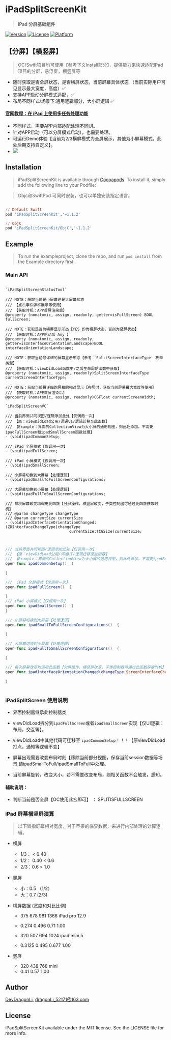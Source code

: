 # iPadSplitScreenKit

> **iPad 分屏基础组件**

[![Version](https://img.shields.io/cocoapods/v/iPadSplitScreenKit.svg?style=flat)](https://cocoapods.org/pods/iPadSplitScreenKit)
[![License](https://img.shields.io/cocoapods/l/iPadSplitScreenKit.svg?style=flat)](https://cocoapods.org/pods/iPadSplitScreenKit)
[![Platform](https://img.shields.io/cocoapods/p/iPadSplitScreenKit.svg?style=flat)](https://cocoapods.org/pods/iPadSplitScreenKit)


## 【分屏】【横竖屏】

> OC/Swift项目均可使用【参考下文Install部分】，提供能力来快速适配IPad项目的分屏，悬浮屏，横竖屏等

-  随时获取是否全屏状态，是否横屏状态，当前屏幕具体状态 （当前实际用户可见显示最大宽度，高度）✅
- 支持APP启动分屏模式适配，✅
- 布局不同样式/场景下:通用逻辑部分，大小屏逻辑 ✅

#### [官网教程：在 iPad 上使用多任务处理功能](https://support.apple.com/zh-cn/HT207582)
- 不同样式，需要APP内部适配处理不同UI。
- 针对APP启动（可以分屏模式启动），也需要处理。
- 可运行Demo体验【当前为2/3横屏模式为全屏展示，其他为小屏幕模式，此处后期支持自定义】。
- ![](https://support.apple.com/library/content/dam/edam/applecare/images/zh_CN/iOS/ios13-ipad-pro-multitasking-split-view-animation.gif)


## Installation

> iPadSplitScreenKit is available through [Cocoapods](https://cocoapods.org/pods/iPadSplitScreenKit). To install it, simply add the following line to your Podfile:

> Objc和SwiftPod 可同时安装，也可以单独安装指定语言。

```ruby

// Default Swift 
pod 'iPadSplitScreenKit','~1.1.2'

// ObjC
pod 'iPadSplitScreenKit/ObjC','~1.1.2'

```

## Example

> To run the exampleproject, clone the repo, and run `pod install` from the Example directory first.


### Main API

```ObjC

`iPadSplitScreenStatusTool`

/// NOTE：获取当前是小屏幕还是大屏幕状态
/// 【点击事件弹框展示等使用】
/// 【获取时机：APP首屏渲染后】
@property (nonatomic, assign, readonly, getter=isFullScreen) BOOL fullScreen;

/// NOTE：获取是否为横屏显示形态【YES 即为横屏状态，否则为竖屏状态】
/// 【获取时机：APP启动后 Any 】
@property (nonatomic, assign, readonly, getter=isInterfaceOrientationLandscape)BOOL interfaceOrientationLandscape;

/// NOTE：获取当前最详细的屏幕显示形态【参考 `SplitScreenInterfaceType` 枚举类型】
/// 【获取时机：viewDidLoad函数中/之后生命周期函数中获取】
@property (nonatomic, assign, readonly)SplitScreenInterfaceType currentScreenInterfaceType;

/// NOTE：获取当前最详细的屏幕的相对显示【布局时，获取当前屏幕最大宽度等使用】
/// 【获取时机：APP首屏渲染后】
@property (nonatomic, assign, readonly)CGFloat currentScreenWidth;

`iPadSplitScreenVC`

/// 当前界面共同视图/逻辑添加此处【仅调用一次】
/// 【原：viewDidLoad公用/调通UI/逻辑迁移至此函数】
/// 【Example：界面的CollectionView为大小屏的通用视图，则此处添加，不需要ipadFullScreen和ipadSmallScreen函数处理】
- (void)ipadCommonSetup;

/// iPad 全屏模式【仅调用一次】
- (void)ipadFullScreen;

/// iPad 小屏模式【仅调用一次】
- (void)ipadSmallScreen;

/// 小屏幕切换到大屏幕【处理逻辑】
- (void)ipadSmallToFullScreenConfigurations;

/// 大屏幕切换到小屏幕【处理逻辑】
- (void)ipadFullToSmallScreenConfigurations;

/// 每次屏幕改变均调用此函数【分屏操作，横竖屏改变，子类控制器可通过此函数获取时机】
/// @param changeType changeType
/// @param currentSize currentSize 
- (void)ipadInterfaceOrientationChanged:(ZDInterfaceChangeType)changeType
                            currentSize:(CGSize)currentSize;


```

```Swift

/// 当前界面共同视图/逻辑添加此处【仅调用一次】
/// 【原：viewDidLoad公用/调通UI/逻辑迁移至此函数】
/// 【Example：界面的CollectionView为大小屏的通用视图，则此处添加，不需要ipadFullScreen和ipadSmallScreen函数处理】
open func ipadCommonSetup()  {
    
}

///  iPad 全屏模式【仅调用一次】
open func ipadFullScreen()  {
    
}
/// iPad 小屏模式【仅调用一次】
open func ipadSmallScreen()  {
}
    
/// 小屏幕切换到大屏幕【处理逻辑】
open func ipadSmallToFullScreenConfigurations()  {
    
}
    
/// 大屏幕切换到小屏幕【处理逻辑】
open func ipadFullToSmallScreenConfigurations()  {
    
}
   
/// 每次屏幕改变均调用此函数【分屏操作，横竖屏改变，子类控制器可通过此函数获取时机】
open func ipadInterfaceOrientationChanged(changeType:ScreenInterfaceChangeType,currentSize:CGSize) {
   
}   
   
```

### iPadSplitScreen 使用说明
 
 -  界面控制器继承此控制器类

 - viewDidLoad拆分到`ipadFullScreen`或者`ipadSmallScreen`实现【仅UI逻辑：布局，交互等】。
    
 -  viewDidLoad中其他代码可迁移至 `ipadCommonSetup`！！！【原viewDidLoad打点，通知等逻辑不变】

 -  屏幕出现需要改变布局时刻【移除当前部分视图，保存当前session数据等场景,请ipadSmallToFull/ipadSmallToFull中处理。

 -  当前屏幕旋转，改变大小，若不需要改变布局，则相关函数不会触发，悉知。
 
 #### 辅助说明：
 
 - 判断当前是否全屏【OC使用此宏即可】 ： SPLITISFULLSCREEN


###  iPad 屏幕横竖屏演算

> 以下皆指屏幕相对宽度，对于苹果的临界数据，来进行内部处理的计算逻辑。

-  横屏
    -  1/3： < 0.40
    -   1/2： 0.40 < 0.6
    -  2/3：0.6  < 1.0
-  竖屏
    -  小：0.5 （1/2）
    -  大：0.7 (2/3)

-  横屏数据 (宽度和对比比例)

    -  375  678    981   1366  iPad pro 12.9

    -  0.274  0.496  0.71 1.00
 
    -  320     507     694       1024  ipad mini 5
    -  0.3125   0.495   0.677   1.00
 
-  竖屏
    -  320     438   768  mini
    -  0.41    0.57  1.00



Author 
------

[DevDragonLi](https://github.com/DevDragonLi), dragonLi_52171@163.com

License
-------

iPadSplitScreenKit available under the MIT license. See the LICENSE
file for more info.
